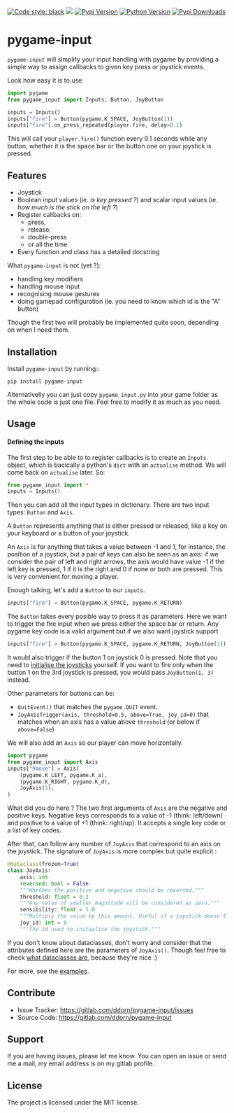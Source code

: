 
[![Code style: black](https://img.shields.io/badge/code%20style-black-000000.svg)](https://github.com/psf/black)
[![](https://img.shields.io/badge/build%20system-poetry-ff69b5)](https://python-poetry.org/)
[![Pypi Version](https://img.shields.io/pypi/v/pygame-input.svg)](https://pypi.python.org/pypi/PygameGUILib)
[![Python Version](https://img.shields.io/pypi/pyversions/pygame-input.svg)](https://pypi.python.org/pypi/PygameGUILib)
[![Pypi Downloads](https://img.shields.io/pypi/dm/pygame-input.svg)](https://pypi.python.org/pypi/pygame-input)

pygame-input
========

`pygame-input` will simplify your input handling with pygame
by providing a simple way to assign callbacks to given key press
or joystick events.

Look how easy it is to use:

```python
import pygame
from pygame_input import Inputs, Button, JoyButton

inputs = Inputs()
inputs["fire"] = Button(pygame.K_SPACE, JoyButton(1))
inputs["fire"].on_press_repeated(player.fire, delay=0.1)
```

This will call your `player.fire()` function every 0.1 seconds while 
any button, whether it is the space bar or the button one on your
joystick is pressed.
    
Features
--------

- Joystick
- Boolean input values (ie. *is key pressed ?*) 
    and scalar input values (ie. *how much is the stick on the left ?*)
- Register callbacks on:
    - press,
    - release,
    - double-press 
    - or all the time
- Every function and class has a detailed docstring
    
What `pygame-input` is not (yet ?):
 - handling key modifiers
 - handling mouse input
 - recognising mouse gestures
 - doing gamepad configuration 
    (ie. you need to know which id is the "A" button)
    
Though the first two will probably be implemented quite
soon, depending on when I need them.

Installation
------------

Install `pygame-input` by running::

    pip install pygame-input

Alternativelly you can just copy `pygame_input.py` into your
game folder as the whole code is just one file. Feel free to
modify it as much as you need.

Usage
-----

#### Defining the inputs
The first step to be able to to register callbacks 
is to create an `Inputs` object, which is bacically a 
python's `dict` with an `actualise` method. We will 
come back on `actualise` later. So:

```python
from pygame_input import *
inputs = Inputs()
```
    
Then you can add all the input types in dictionary.
There are two input types: `Button` and `Axis`.

A `Button` represents anything that is either
pressed or released, like a key on your keyboard or 
a button of your joystick.

An `Axis` is for anything that takes a value between -1 and 1,
for instance, the position of a joystick, but a pair of 
keys can also be seen as an axis: if we consider the pair of 
left and right arrows, the axis would have value -1 if the left key
is pressed, 1 if it is the right and 0 if none or both are pressed. 
This is very convenient for moving a player.

Enough talking, let's add a `Button` to our `inputs`.

```python
inputs["fire"] = Button(pygame.K_SPACE, pygame.K_RETURN)
```

The `Button` takes every posible way to press it as parameters.
Here we want to trigger the fire input when we press either 
the space bar or return. Any pygame key code is a valid argument
but if we also want joystick support 

```python
inputs["fire"] = Button(pygame.K_SPACE, pygame.K_RETURN, JoyButton(1))
```
It would also trigger if the button 1 on joystick 0 is pressed. 
Note that you need to [initialise the joysticks](https://www.pygame.org/docs/ref/joystick.html) 
yourself. If you want to fire only when the button 1 on the 3rd joystick
is pressed, you would pass `JoyButton(1, 3)` instead.
 
Other parameters for buttons can be:
 - `QuitEvent()` that matches the `pygame.QUIT` event.
 - `JoyAxisTrigger(axis, threshold=0.5, above=True, joy_id=0)`
  that matches when an axis has a value above `threshold` 
  (or below if `above=False`)
  
We will also add an `Axis` so our player can move horizontally.

```python
import pygame
from pygame_input import Axis
inputs["hmove"] = Axis(
    (pygame.K_LEFT, pygame.K_a), 
    (pygame.K_RIGHT, pygame.K_d),
    JoyAxis(1),
)
```

What did you do here ? The two first arguments of `Axis`
are the negative and positive keys. Negative keys corresponds to a value
of -1 (think: left/down) and positive to a value of +1 (think: right/up).
It accepts a single key code or a list of key codes.

After that, can follow any number of `JoyAxis` that correspond 
to an axis on the joystick. The signature of `JoyAxis` is more complex
but quite explicit :

```python
@dataclass(frozen=True)
class JoyAxis:
    axis: int
    reversed: bool = False
    """Whether the positive and negative should be reversed."""
    threshold: float = 0.2
    """Any value of smaller magnitude will be considered as zero."""
    sensibility: float = 1.0
    """Multiply the value by this amount. Useful if a joystick doesn't go all the way to +/-1"""
    joy_id: int = 0
    """The id used to initialise the joystick."""
```

If you don't know about dataclasses, don't worry and consider that 
the attributes defined here are the parameters of `JoyAxis()`. Though
feel free to check [what dataclasses are](https://realpython.com/python-data-classes/),
because they're nice :)

For more, see the [examples](examples).

Contribute
----------

- Issue Tracker: https://gitlab.com/ddorn/pygame-input/issues
- Source Code: https://gitlab.com/ddorn/pygame-input

Support
-------

If you are having issues, please let me know.
You can open an issue or send me a mail, 
my email address is on my gitlab profile.
 
License
-------

The project is licensed under the MIT license.
